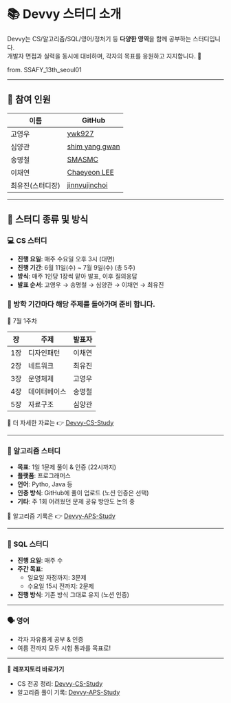 # 📚 Devvy 스터디 소개

Devvy는 CS/알고리즘/SQL/영어/정처기 등 **다양한 영역**을 함께 공부하는 스터디입니다. <br/>
개발자 면접과 실력을 동시에 대비하며, 각자의 목표를 응원하고 지지합니다. 🙌

from. SSAFY_13th_seoul01

---

## 👥 참여 인원

| 이름 | GitHub |
| --- | --- |
| 고영우 | [ywk927](https://github.com/ywk927) |
| 심양관 | [shim yang gwan](https://github.com/Mabbru) |
| 송명철 | [SMASMC](https://github.com/SMASMC) |
| 이채연 | [Chaeyeon LEE](https://github.com/amy010510) |
| 최유진(스터디장) | [jinnyujinchoi](https://github.com/jinnyujinchoi) |

---

## 🧠 스터디 종류 및 방식

### 💻 CS 스터디

- **진행 요일**: 매주 수요일 오후 3시 (대면)
- **진행 기간**: 6월 11일(수) ~ 7월 9일(수) (총 5주)
- **방식**: 매주 1인당 1장씩 맡아 발표, 이후 질의응답
- **발표 순서**: 고영우 → 송명철 → 심양관 → 이채연 → 최유진

### 📘 방학 기간마다 해당 주제를 돌아가며 준비 합니다.

📍 7월 1주차

| 장 | 주제 | 발표자 |
| --- | --- | --- |
| 1장 | 디자인패턴 | 이채연 |
| 2장 | 네트워크 | 최유진 |
| 3장 | 운영체제 | 고영우 |
| 4장 | 데이터베이스 | 송명철 |
| 5장 | 자료구조 | 심양관 |

📌 더 자세한 자료는 👉 [Devvy-CS-Study](https://github.com/Devvy-study/Devvy-CS-Study)

---

### 📐 알고리즘 스터디

- **목표**: 1일 1문제 풀이 & 인증 (22시까지)
- **플랫폼**: 프로그래머스
- **언어**: Pytho, Java 등
- **인증 방식**: GitHub에 풀이 업로드 (노션 인증은 선택)
- **기타**: 주 1회 어려웠던 문제 공유 방안도 논의 중

📌 알고리즘 기록은 👉 [Devvy-APS-Study](https://github.com/Devvy-study/Devvy-APS-Study)

---

### 🧾 SQL 스터디

- **진행 요일**: 매주 수
- **주간 목표**:
    - 일요일 자정까지: 3문제
    - 수요일 15시 전까지: 2문제
- **진행 방식**: 기존 방식 그대로 유지 (노션 인증)

---

### 🗣 영어

- 각자 자유롭게 공부 & 인증
- 여름 전까지 모두 시험 통과를 목표로!

---

📌 **레포지토리 바로가기**

- CS 전공 정리: [Devvy-CS-Study](https://github.com/Devvy-study/Devvy-CS-Study)
- 알고리즘 풀이 기록: [Devvy-APS-Study](https://github.com/Devvy-study/Devvy-APS-Study)
